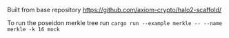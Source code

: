 Built from base repository https://github.com/axiom-crypto/halo2-scaffold/

To run the poseidon merkle tree run `cargo run --example merkle -- --name merkle -k 16 mock`

